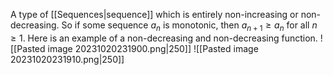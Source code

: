 A type of [[Sequences|sequence]] which is entirely non-increasing or non-decreasing. So if some sequence $a_{n}$ is monotonic, then $a_{n+1} \geq a_{n}$ for all $n\geq 1$.
Here is an example of a non-decreasing and non-decreasing function.
![[Pasted image 20231020231900.png|250]]
![[Pasted image 20231020231910.png|250]]